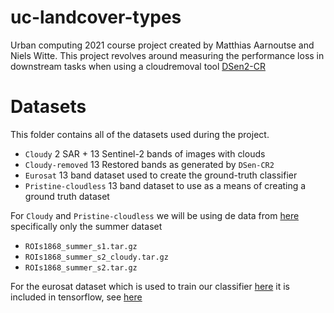 # uc-landcover-types

Urban computing 2021 course project created by Matthias Aarnoutse and Niels Witte. This project revolves around measuring the performance loss in downstream tasks when using a cloudremoval tool [DSen2-CR](https://www.tensorflow.org/guide/keras/rnn#introduction)

# Datasets

This folder contains all of the datasets used during the project.

-   `Cloudy` 2 SAR + 13 Sentinel-2 bands of images with clouds
-   `Cloudy-removed` 13 Restored bands as generated by `DSen-CR2`
-   `Eurosat` 13 band dataset used to create the ground-truth classifier
-   `Pristine-cloudless` 13 band dataset to use as a means of creating a ground truth dataset

For `Cloudy` and `Pristine-cloudless` we will be using de data from [here](https://mediatum.ub.tum.de/1554803) specifically only the summer dataset

-   `ROIs1868_summer_s1.tar.gz`
-   `ROIs1868_summer_s2_cloudy.tar.gz`
-   `ROIs1868_summer_s2.tar.gz`

For the eurosat dataset which is used to train our classifier [here](https://github.com/phelber/eurosat) it is included in tensorflow, see [here](https://www.tensorflow.org/datasets/catalog/eurosat)
